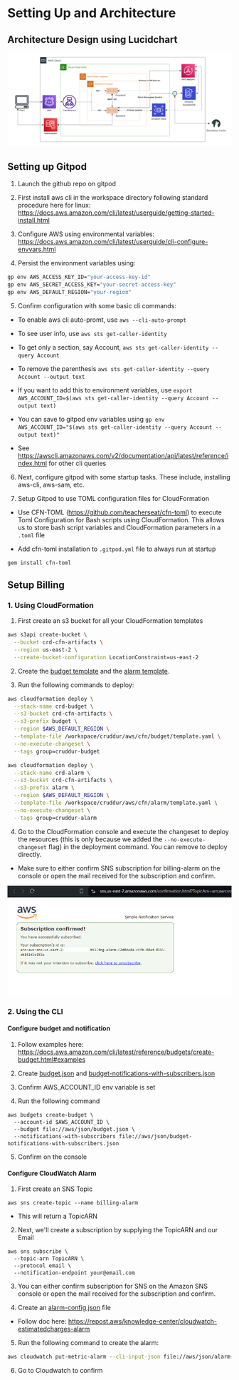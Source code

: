 # Setting Up and Architecture

## Architecture Design using Lucidchart

![Cruddur Architecture](/_docs/assets/cruddur-architecture.png)

## Setting up Gitpod

1. Launch the github repo on gitpod

2. First install aws cli in the workspace directory following standard procedure here for linux: https://docs.aws.amazon.com/cli/latest/userguide/getting-started-install.html

3. Configure AWS using environmental variables: https://docs.aws.amazon.com/cli/latest/userguide/cli-configure-envvars.html

4. Persist the environment variables using:

```sh
gp env AWS_ACCESS_KEY_ID="your-access-key-id"
gp env AWS_SECRET_ACCESS_KEY="your-secret-access-key"
gp env AWS_DEFAULT_REGION="your-region"
```

5. Confirm configuration with some basic cli commands:

- To enable aws cli auto-promt, use `aws --cli-auto-prompt`

- To see user info, use `aws sts get-caller-identity`

- To get only a section, say Account, `aws sts get-caller-identity --query Account`

- To remove the parenthesis `aws sts get-caller-identity --query Account --output text`

- If you want to add this to environment variables, use `export AWS_ACCOUNT_ID=$(aws sts get-caller-identity --query Account --output text)`

- You can save to gitpod env variables using `gp env AWS_ACCOUNT_ID="$(aws sts get-caller-identity --query Account --output text)"`

- See https://awscli.amazonaws.com/v2/documentation/api/latest/reference/index.html for other cli queries

6. Next, configure gitpod with some startup tasks. These include, installing aws-cli, aws-sam, etc.

7. Setup Gitpod to use TOML configuration files for CloudFormation

- Use CFN-TOML (https://github.com/teacherseat/cfn-toml) to execute Toml Configuration for Bash scripts using CloudFormation. This allows us to store bash script variables and CloudFormation parameters in a `.toml` file

- Add cfn-toml installation to `.gitpod.yml` file to always run at startup

```sh
gem install cfn-toml
```

## Setup Billing

### 1. Using CloudFormation

1. First create an s3 bucket for all your CloudFormation templates

```sh
aws s3api create-bucket \
  --bucket crd-cfn-artifacts \
  --region us-east-2 \
  --create-bucket-configuration LocationConstraint=us-east-2
```

2. Create the [budget template](/aws/cfn/budget/template.yaml) and the [alarm template](/aws/cfn/alarm/template.yaml).

3. Run the following commands to deploy:

```sh
aws cloudformation deploy \
  --stack-name crd-budget \
  --s3-bucket crd-cfn-artifacts \
  --s3-prefix budget \
  --region $AWS_DEFAULT_REGION \
  --template-file /workspace/cruddur/aws/cfn/budget/template.yaml \
  --no-execute-changeset \
  --tags group=cruddur-budget
```

```sh
aws cloudformation deploy \
  --stack-name crd-alarm \
  --s3-bucket crd-cfn-artifacts \
  --s3-prefix alarm \
  --region $AWS_DEFAULT_REGION \
  --template-file /workspace/cruddur/aws/cfn/alarm/template.yaml \
  --no-execute-changeset \
  --tags group=cruddur-alarm
```

4. Go to the CloudFormation console and execute the changeset to deploy the resources (this is only because we added the `--no-execute-changeset` flag) in the deployment command. You can remove to deploy directly.

- Make sure to either confirm SNS subscription for billing-alarm on the console or open the mail received for the subscription and confirm.

![sns-subscribe](/images/sns-subscribe.png)

### 2. Using the CLI

#### Configure budget and notification

1. Follow examples here: https://docs.aws.amazon.com/cli/latest/reference/budgets/create-budget.html#examples

2. Create [budget.json](/aws/json/budget.json) and [budget-notifications-with-subscribers.json](/aws/json/budget-notifications-with-subscribers.json)

3. Confirm AWS_ACCOUNT_ID env variable is set

4. Run the following command

```
aws budgets create-budget \
  --account-id $AWS_ACCOUNT_ID \
  --budget file://aws/json/budget.json \
  --notifications-with-subscribers file://aws/json/budget-notifications-with-subscribers.json
```
5. Confirm on the console

#### Configure CloudWatch Alarm

1. First create an SNS Topic
  ```
  aws sns create-topic --name billing-alarm
  ```

- This will return a TopicARN

2. Next, we'll create a subscription by supplying the TopicARN and our Email

```
aws sns subscribe \
  --topic-arn TopicARN \
  --protocol email \
  --notification-endpoint your@email.com
```

3. You can either confirm subscription for SNS on the Amazon SNS console or open the mail received for the subscription and confirm.

4. Create an [alarm-config.json](/aws/json/alarm-config.json) file

- Follow doc here: https://repost.aws/knowledge-center/cloudwatch-estimatedcharges-alarm

5. Run the following command to create the alarm:

```sh
aws cloudwatch put-metric-alarm --cli-input-json file://aws/json/alarm-config.json
```

6. Go to Cloudwatch to confirm